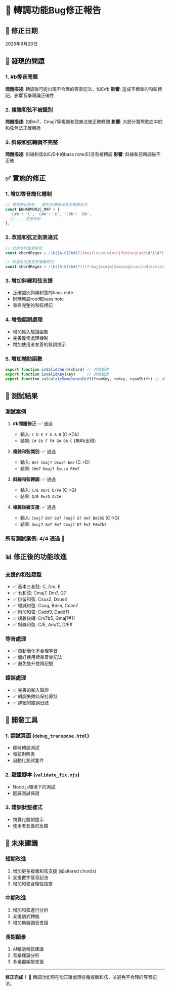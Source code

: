 # 🎸 轉調功能Bug修正報告

## 📅 修正日期
2025年9月20日

## 🐛 發現的問題

### 1. #b等音問題
**問題描述**: 轉調後可能出現不合理的等音記法，如C#b
**影響**: 造成不標準的和弦標記，影響音樂理論正確性

### 2. 複雜和弦不被識別
**問題描述**: 如Bm7、Cmaj7等複雜和弦無法被正確轉調
**影響**: 大部分實際歌曲中的和弦無法正確轉換

### 3. 斜線和弦轉調不完整
**問題描述**: 斜線和弦如C/E中的bass note(E)沒有被轉調
**影響**: 斜線和弦轉調後不正確

## ✅ 實施的修正

### 1. 增加等音簡化機制
```javascript
// 等音簡化映射 - 避免出現#b或其他複雜形式
const ENHARMONIC_MAP = {
  'C#b': 'C', 'C##': 'D', 'Cbb': 'Bb',
  // ... 更多映射
};
```

### 2. 改進和弦正則表達式
```javascript
// 從原本的簡單模式
const chordRegex = /\b([A-G][b#]?)(maj7|sus4|m|min|dim|aug|add\d*|\d*|)?\b/g;

// 改進為支援更多複雜格式
const chordRegex = /\b([A-G][b#]?)((?:maj|min|m|dim|aug|sus|add|dom|alt)?(?:\d+)?(?:[b#]\d+)?(?:\/([A-G][b#]?))?)\b/g;
```

### 3. 增加斜線和弦支援
- 正確識別斜線和弦的bass note
- 同時轉調root和bass note
- 重建完整的和弦標記

### 4. 增強錯誤處理
- 增加輸入驗證函數
- 完善異常處理機制
- 增加使用者友善的錯誤提示

### 5. 增加輔助函數
```javascript
export function isValidChord(chord) // 和弦驗證
export function isValidKey(key)     // 調性驗證  
export function calculateSemitonesDiff(fromKey, toKey, capoShift) // 半音差計算
```

## 🧪 測試結果

### 測試案例
1. **#b問題修正**: ✅ 通過
   - 輸入: `C D E F G A B` (C→Db)
   - 結果: `C# Eb F F# G# Bb C` (無#b出現)

2. **複雜和弦識別**: ✅ 通過
   - 輸入: `Bm7 Cmaj7 Dsus4 Em7` (C→D)
   - 結果: `C#m7 Dmaj7 Esus4 F#m7`

3. **斜線和弦轉調**: ✅ 通過
   - 輸入: `C/E Am/C D/F#` (C→G)
   - 結果: `G/B Em/G A/C#`

4. **複雜後綴支援**: ✅ 通過
   - 輸入: `Cmaj7 Dm7 Em7 Fmaj7 G7 Am7 Bm7b5` (C→G)
   - 結果: `Gmaj7 Am7 Bm7 Cmaj7 D7 Em7 F#m7b5`

### 所有測試案例: 4/4 通過 🎉

## 📊 修正後的功能改進

### 支援的和弦類型
- ✅ 基本三和弦: C, Dm, E
- ✅ 七和弦: Cmaj7, Dm7, G7
- ✅ 掛留和弦: Csus2, Dsus4
- ✅ 增減和弦: Caug, Bdim, Cdim7
- ✅ 附加和弦: Cadd9, Dadd11
- ✅ 複雜後綴: Cm7b5, Gmaj7#11
- ✅ 斜線和弦: C/E, Am/C, D/F#

### 等音處理
- ✅ 自動簡化不合理等音
- ✅ 偏好使用標準音樂記法
- ✅ 避免雙升雙降記號

### 錯誤處理
- ✅ 完善的輸入驗證
- ✅ 轉調失敗時保持原狀
- ✅ 詳細的錯誤日誌

## 🔧 開發工具

### 1. 調試頁面 (`debug_transpose.html`)
- 即時轉調測試
- 和弦對照表
- 自動化測試套件

### 2. 驗證腳本 (`validate_fix.mjs`)
- Node.js環境下的測試
- 回歸測試保證

### 3. 錯誤狀態樣式
- 視覺化錯誤提示
- 使用者友善的反饋

## 🎯 未來建議

### 短期改進
1. 增加更多複雜和弦支援 (如altered chords)
2. 支援數字低音記法
3. 增加和弦合理性檢查

### 中期改進
1. 增加和弦進行分析
2. 支援調式轉換
3. 增加樂器調音支援

### 長期願景
1. AI輔助和弦建議
2. 音樂理論分析
3. 多樂器編排支援

---

**修正完成！** 🎉 轉調功能現在能正確處理各種複雜和弦，並避免不合理的等音記法。
